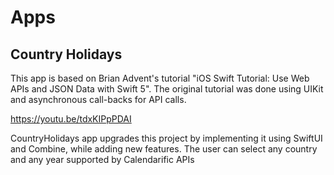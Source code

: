 # Apps

## Country Holidays
This app is based on Brian Advent's tutorial "iOS Swift Tutorial: Use Web APIs and JSON Data with Swift 5". The original tutorial was done using UIKit and asynchronous call-backs for API calls.

  https://youtu.be/tdxKIPpPDAI
  
CountryHolidays app upgrades this project by implementing it using SwiftUI and Combine, while adding new features. The user can select any country and any year supported by Calendarific APIs
